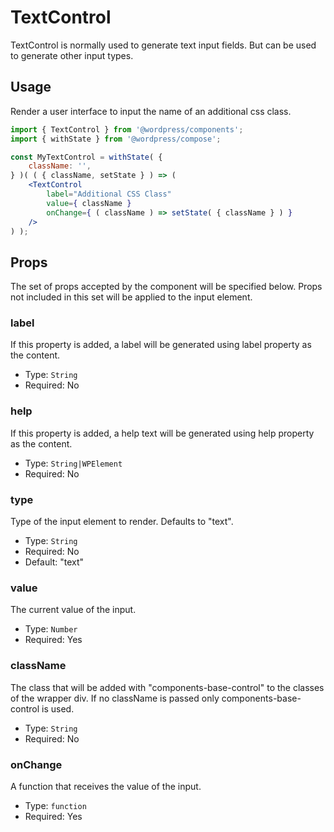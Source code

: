 # TextControl

TextControl is normally used to generate text input fields. But can be used to generate other input types.


## Usage

Render a user interface to input the name of an additional css class.

```jsx
import { TextControl } from '@wordpress/components';
import { withState } from '@wordpress/compose';

const MyTextControl = withState( {
	className: '',
} )( ( { className, setState } ) => (
	<TextControl
		label="Additional CSS Class"
		value={ className }
		onChange={ ( className ) => setState( { className } ) }
	/>
) );
```

## Props

The set of props accepted by the component will be specified below.
Props not included in this set will be applied to the input element.

### label

If this property is added, a label will be generated using label property as the content.

- Type: `String`
- Required: No

### help

If this property is added, a help text will be generated using help property as the content.

- Type: `String|WPElement`
- Required: No

### type

Type of the input element to render. Defaults to "text".

- Type: `String`
- Required: No
- Default: "text"

### value

The current value of the input.

- Type: `Number`
- Required: Yes

### className

The class that will be added with "components-base-control" to the classes of the wrapper div.
If no className is passed only components-base-control is used.

- Type: `String`
- Required: No

### onChange

A function that receives the value of the input.

- Type: `function`
- Required: Yes
